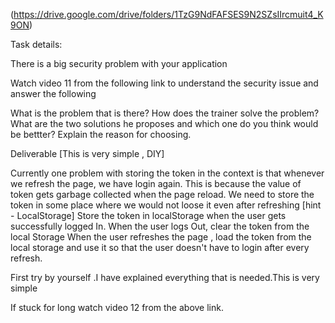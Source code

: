 (https://drive.google.com/drive/folders/1TzG9NdFAFSES9N2SZsIIrcmuit4_K9ON)


Task details: 

There is a big security problem with your application



Watch video 11 from the following link to understand the security issue and answer the following

What is the problem that is there?
How does the trainer solve the problem? What are the two solutions he proposes and which one do you think would be bettter? Explain the reason for choosing.




Deliverable [This is very simple , DIY]

Currently one problem with storing the token in the context is that whenever we refresh the page, we have login again. This is because the value of token gets garbage collected when the page reload.
We need to store the token in some place where we would not loose it even after refreshing [hint - LocalStorage]
Store the token in localStorage when the user gets successfully logged In.
When the user logs Out, clear the token from the local Storage
When the user refreshes the page , load the token from the local storage and use it so that the user doesn't have to login after every refresh.


First try by yourself .I have explained everything that is needed.This is very simple

If stuck for long watch video 12 from the above link.